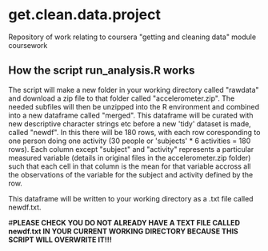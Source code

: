 # get.clean.data.project
Repository of work relating to coursera "getting and cleaning data" module coursework 

## How the script run_analysis.R works

The script will make a new folder in your working directory called "rawdata" and download  a zip file to that folder called "accelerometer.zip". 
The needed subfiles will then be unzipped into the R environment and combined into a new dataframe called "merged".
This dataframe will be curated with new descriptive character strings etc before a new 'tidy' dataset is made, called "newdf". 
In this there will be 180 rows, with each row coresponding to one person doing one activity (30 people or 'subjects' * 6 activities = 180 rows). 
Each column except "subject" and "activity" represents a particular measured variable (details in original files in the accelerometer.zip folder) such that each cell in that column is the mean for that variable accross all the observations of the variable for the subject and activity defined by the row.

This dataframe will be written to your working directory as a .txt file called newdf.txt.

#**PLEASE CHECK YOU DO NOT ALREADY HAVE A TEXT FILE CALLED newdf.txt IN YOUR CURRENT WORKING DIRECTORY BECAUSE THIS SCRIPT WILL OVERWRITE IT!!!**
